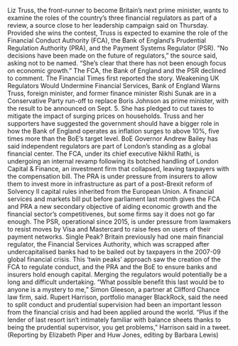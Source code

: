 Liz Truss, the front-runner to become Britain’s next prime minister, wants to examine the roles of the country’s three financial regulators as part of a review, a source close to her leadership campaign said on Thursday.
Provided she wins the contest, Truss is expected to examine the role of the Financial Conduct Authority (FCA), the Bank of England’s Prudential Regulation Authority (PRA), and the Payment Systems Regulator (PSR).
“No decisions have been made on the future of regulators,” the source said, asking not to be named. “She’s clear that there has not been enough focus on economic growth.”
The FCA, the Bank of England and the PSR declined to comment. The Financial Times first reported the story.
Weakening UK Regulators Would Undermine Financial Services, Bank of England Warns
Truss, foreign minister, and former finance minister Rishi Sunak are in a Conservative Party run-off to replace Boris Johnson as prime minister, with the result to be announced on Sept. 5.
She has pledged to cut taxes to mitigate the impact of surging prices on households.
Truss and her supporters have suggested the government should have a bigger role in how the Bank of England operates as inflation surges to above 10%, five times more than the BoE’s target level.
BoE Governor Andrew Bailey has said independent regulators are part of London’s standing as a global financial center.
The FCA, under its chief executive Nikhil Rathi, is undergoing an internal revamp following its botched handling of London Capital & Finance, an investment firm that collapsed, leaving taxpayers with the compensation bill.
The PRA is under pressure from insurers to allow them to invest more in infrastructure as part of a post-Brexit reform of Solvency II capital rules inherited from the European Union.
A financial services and markets bill put before parliament last month gives the FCA and PRA a new secondary objective of aiding economic growth and the financial sector’s competitivenes, but some firms say it does not go far enough.
The PSR, operational since 2015, is under pressure from lawmakers to resist moves by Visa and Mastercard to raise fees on users of their payment networks.
Single Peak?
Britain previously had one main financial regulator, the Financial Services Authority, which was scrapped after undercapitalised banks had to be bailed out by taxpayers in the 2007-09 global financial crisis.
This ‘twin peaks’ approach saw the creation of the FCA to regulate conduct, and the PRA and the BoE to ensure banks and insurers hold enough capital.
Merging the regulators would potentially be a long and difficult undertaking.
“What possible benefit this last would be to anyone is a mystery to me,” Simon Gleeson, a partner at Clifford Chance law firm, said.
Rupert Harrison, portfolio manager BlackRock, said the need to split conduct and prudential supervision had been an important lesson from the financial crisis and had been applied around the world.
“Plus if the lender of last resort isn’t intimately familiar with balance sheets thanks to being the prudential supervisor, you get problems,” Harrison said in a tweet.
(Reporting by Elizabeth Piper and Huw Jones, editing by Barbara Lewis)